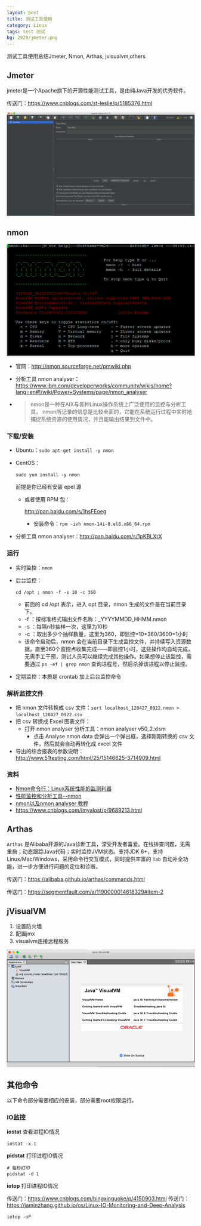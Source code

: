 ```yaml
---
layout: post
title: 测试工具使用
category: Linux
tags: test 测试
bg: 2020/jmeter.png
---
```


测试工具使用总结Jmeter, Nmon, Arthas, jvisualvm,others



## Jmeter

jmeter是一个Apache旗下的开源性能测试工具，是由纯Java开发的优秀软件。

传送门：<https://www.cnblogs.com/st-leslie/p/5185376.html>

![jmeter-1](/assets/2020/jmeter-1.png)

## nmon

![nmon](/assets/2020/nmon.gif)

- 官网：http://nmon.sourceforge.net/pmwiki.php

- 分析工具 nmon analyser：https://www.ibm.com/developerworks/community/wikis/home?lang=en#!/wiki/Power+Systems/page/nmon_analyser

- > nmon是一种在AIX与各种Linux操作系统上广泛使用的监控与分析工具， nmon所记录的信息是比较全面的，它能在系统运行过程中实时地捕捉系统资源的使用情况，并且能输出结果到文件中。

### 下载/安装

- Ubuntu：`sudo apt-get install -y nmon`

- CentOS：

  ```
  sudo yum install -y nmon
  ```

  前提是你已经有安装 epel 源

  - 或者使用 RPM 包：

    http://pan.baidu.com/s/1hsFEoeg

    - 安装命令：`rpm -ivh nmon-14i-8.el6.x86_64.rpm`

- 分析工具 nmon analyser：http://pan.baidu.com/s/1pKBLXrX

### 运行

- 实时监控：`nmon`

- 后台监控：

  ```
  cd /opt ; nmon -f -s 10 -c 360
  ```

  - 前面的 cd /opt 表示，进入 opt 目录，nmon 生成的文件是在当前目录下。
  - -f ：按标准格式输出文件名称：_YYYYMMDD_HHMM.nmon
  - -s ：每隔n秒抽样一次，这里为10秒
  - -c ：取出多少个抽样数量，这里为360，即监控=10*360/3600=1小时
  - 该命令启动后，nmon 会在当前目录下生成监控文件，并持续写入资源数据，直至360个监控点收集完成——即监控1小时，这些操作均自动完成，无需手工干预，测试人员可以继续完成其他操作。如果想停止该监控，需要通过 `ps -ef | grep nmon` 查询进程号，然后杀掉该进程以停止监控。

- 定期监控：本质是 crontab 加上后台监控命令

### 解析监控文件

- 把 nmon 文件转换成 csv 文件：`sort localhost_120427_0922.nmon > localhost_120427_0922.csv`
- 把 csv 转换成 Excel 图表文件：
  - 打开 nmon analyser 分析工具：nmon analyser v50_2.xlsm
    - 点击 Analyse nmon data 会弹出一个弹出框，选择刚刚转换的 csv 文件，然后就会自动再转化成 excel 文件
- 导出的综合报表的参数说明：http://www.51testing.com/html/25/15146625-3714909.html

### 资料

- [Nmon命令行：Linux系统性能的监测利器](http://os.51cto.com/art/201406/442795.htm)
- [性能监控和分析工具--nmon](http://kumu1988.blog.51cto.com/4075018/1086256)
- [nmon以及nmon analyser 教程](http://www.xuebuyuan.com/1439800.html)
- https://www.cnblogs.com/imyalost/p/9689213.html



## Arthas

`Arthas` 是Alibaba开源的Java诊断工具，深受开发者喜爱。在线排查问题，无需重启；动态跟踪Java代码；实时监控JVM状态。支持JDK 6+，支持Linux/Mac/Windows，采用命令行交互模式，同时提供丰富的 `Tab` 自动补全功能，进一步方便进行问题的定位和诊断。

传送门：<https://alibaba.github.io/arthas/commands.html>

传送门：<https://segmentfault.com/a/1190000014618329#item-2>



## jVisualVM

1. 设置防火墙
2. 配置jmx
3. visualvm连接远程服务

![jvisualvm](/assets/2020/jvisualvm.png)



## 其他命令

以下命令部分需要相应的安装，部分需要root权限运行。

### IO监控

**iostat** 查看进程IO情况

```shell
iostat -x 1
```

**pidstat** 打印进程IO情况

```shell
# 每秒打印
pidstat -d 1
```

**iotop** 打印进程IO情况

传送门：<https://www.cnblogs.com/bingxinguoke/p/4150903.html>
传送门：<https://jaminzhang.github.io/os/Linux-IO-Monitoring-and-Deep-Analysis>
```shell
iotop -oP 
```



